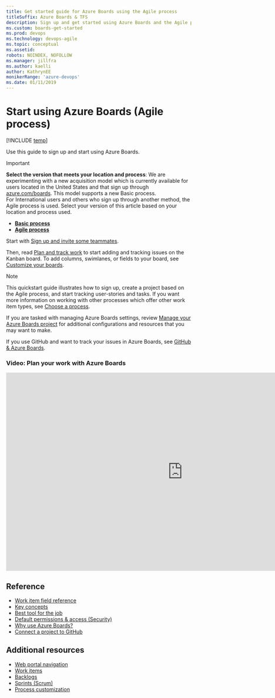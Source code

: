 ```yaml
---
title: Get started guide for Azure Boards using the Agile process
titleSuffix: Azure Boards & TFS
description: Sign up and get started using Azure Boards and the Agile process
ms.custom: boards-get-started 
ms.prod: devops
ms.technology: devops-agile
ms.topic: conceptual 
ms.assetid:  
robots: NOINDEX, NOFOLLOW
ms.manager: jillfra
ms.author: kaelli
author: KathrynEE
monikerRange: 'azure-devops'
ms.date: 01/11/2019
---
```



# Start using Azure Boards (Agile process) 

[!INCLUDE [temp](../_shared/version-vsts-only.md)]

Use this guide to sign up and start using Azure Boards. 


> [!IMPORTANT]  
> **Select the version that meets your location and process**:
> We are experimenting with a new acquisition model which is 
> currently available for users located in the United States and that sign up through [azure.com/boards](https://azure.microsoft.com/services/devops/boards/?nav=min). This model supports a new Basic process.  
> For International users and others who sign up through another method, the Agile process is used. Select your version of this article based on your location and process used.
> - [**Basic process**](index.md?toc=/azure/devops/boards/get-started/toc.json&bc=/azure/devops/boards/get-started/breadcrumb/toc.json)  
> - [**Agile process**](index-agile.md?toc=/azure/devops/boards/get-started-agile/toc.json&bc=/azure/devops/boards/get-started-agile/breadcrumb/toc.json)  

Start with [Sign up and invite some teammates](sign-up-invite-teammates-agile.md).

Then, read [Plan and track work](plan-track-work.md) to start adding and tracking issues on the Kanban board. To add columns, swimlanes, or fields to your board, see [Customize your boards](customize-boards.md). 

> [!NOTE]   
> This quickstart guide illustrates how to sign up, create a project based on the Agile process, and start tracking user-stories and tasks. If you want more information on working with other processes which offer other work item types, see [Choose a process](../work-items/guidance/choose-process.md). 

If you are tasked with managing Azure Boards settings, review [Manage your Azure Boards project](manage-boards.md) for additional configurations and resources that you may want to make. 

If you use GitHub and want to track your issues in Azure Boards, see [GitHub & Azure Boards](../github/index.md).

### Video: Plan your work with Azure Boards

<iframe src="https://channel9.msdn.com/Events/Microsoft-Azure/Azure-DevOps-Launch-2018/A105/player" width="960" height="540" allowFullScreen frameBorder="0"></iframe>


<!---
video-plan-work-azure-boards
> [!VIDEO https://channel9.msdn.com/Events/Microsoft-Azure/Azure-DevOps-Launch-2018/A105]
-->

## Reference 
- [Work item field reference](../work-items/guidance/work-item-field.md?toc=/azure/devops/boards/get-started/toc.json&bc=/azure/devops/boards/get-started/breadcrumb/toc.json)  
- [Key concepts](key-concepts-agile.md)
- [Best tool for the job](../work-items/best-tool-add-update-link-work-items.md?toc=/azure/devops/boards/get-started/toc.json&bc=/azure/devops/boards/get-started/breadcrumb/toc.json)  
- [Default permissions & access (Security)](permissions-access-boards.md)
- [Why use Azure Boards?](why-use-azure-boards.md)
- [Connect a project to GitHub](../../boards/github/connect-to-github.md?toc=/azure/devops/boards/get-started/toc.json&bc=/azure/devops/boards/get-started/breadcrumb/toc.json)  

## Additional resources

- [Web portal navigation](../../project/navigation/index.md) 
- [Work items](../work-items/index.md)  
- [Backlogs](../backlogs/index.md)
- [Sprints (Scrum)](../sprints/index.md)
- [Process customization](../../organizations/settings/work/inheritance-process-model.md)



